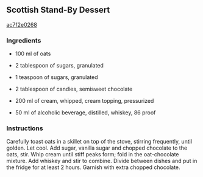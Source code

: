 ## Scottish Stand-By Dessert

[ac7f2e0268](http://www.food.com/recipe/scottish-stand-by-dessert-137456)

### Ingredients

 - 100 ml of oats

 - 2 tablespoon of sugars, granulated

 - 1 teaspoon of sugars, granulated

 - 2 tablespoon of candies, semisweet chocolate

 - 200 ml of cream, whipped, cream topping, pressurized

 - 50 ml of alcoholic beverage, distilled, whiskey, 86 proof

### Instructions

Carefully toast oats in a skillet on top of the stove, stirring frequently, until golden. Let cool. Add sugar, vanilla sugar and chopped chocolate to the oats, stir. Whip cream until stiff peaks form; fold in the oat-chocolate mixture. Add whiskey and stir to combine. Divide between dishes and put in the fridge for at least 2 hours. Garnish with extra chopped chocolate.